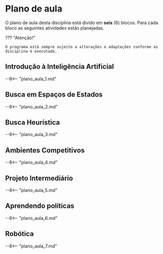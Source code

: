 # Plano de aula

O plano de aula desta disciplina está divido em **seis** (6) blocos. Para cada bloco as seguintes atividades estão planejadas.

??? "Atenção!"

    O programa está sempre sujeito a alterações e adaptações conforme as disciplina é executada.
    

## Introdução à Inteligência Artificial

--8<-- "plano_aula_1.md"

## Busca em Espaços de Estados

--8<-- "plano_aula_2.md"

## Busca Heurística

--8<-- "plano_aula_3.md"

## Ambientes Competitivos

--8<-- "plano_aula_4.md"

## Projeto Intermediário

--8<-- "plano_aula_5.md"

## Aprendendo políticas

--8<-- "plano_aula_6.md"

## Robótica

--8<-- "plano_aula_7.md"

